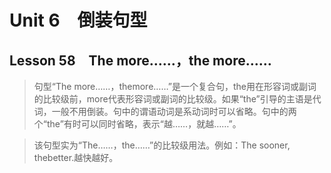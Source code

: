 ﻿ # Unit 6　倒装句型
 ## Lesson 58　The more……，the more……
 
> 句型“The more……，themore……”是一个复合句，the用在形容词或副词的比较级前，more代表形容词或副词的比较级。如果“the”引导的主语是代词，一般不用倒装。句中的谓语动词是系动词时可以省略。句中的两个“the”有时可以同时省略，表示“越……，就越……”。

> 该句型实为“The……，the……”的比较级用法。例如：The sooner, thebetter.越快越好。


 